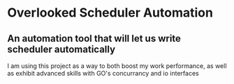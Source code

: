 # Overlooked Scheduler Automation

## An automation tool that will let us write scheduler automatically


I am using this project as a way to both boost my work performance, as well as exhibit advanced skills with GO's concurrancy and io interfaces
